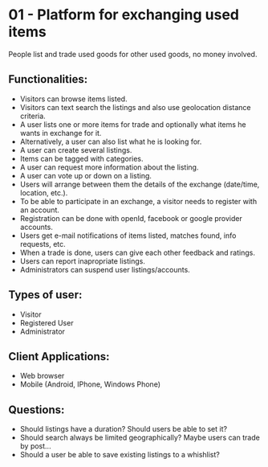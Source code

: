 # 01 - Platform for exchanging used items
People list and trade used goods for other used goods, no money involved.

Functionalities:
------
- Visitors can browse items listed.
- Visitors can text search the listings and also use geolocation distance criteria.
- A user lists one or more items for trade and optionally what items he wants in exchange for it.
- Alternatively, a user can also list what he is looking for.
- A user can create several listings.
- Items can be tagged with categories.
- A user can request more information about the listing.
- A user can vote up or down on a listing.
- Users will arrange between them the details of the exchange (date/time, location, etc.).
- To be able to participate in an exchange, a visitor needs to register with an account.
- Registration can be done with openId, facebook or google provider accounts.
- Users get e-mail notifications of items listed, matches found, info requests, etc.
- When a trade is done, users can give each other feedback and ratings.
- Users can report inapropriate listings.
- Administrators can suspend user listings/accounts.

Types of user:
------
- Visitor
- Registered User
- Administrator

Client Applications:
------
- Web browser
- Mobile (Android, IPhone, Windows Phone)

Questions:
------
- Should listings have a duration? Should users be able to set it?
- Should search always be limited geographically? Maybe users can trade by post...
- Should a user be able to save existing listings to a whishlist?

